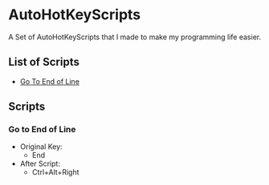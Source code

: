 # AutoHotKeyScripts

A Set of AutoHotKeyScripts that I made to make my programming life easier.

## List of Scripts
* [Go To End of Line](#go-to-end-of-line)

## Scripts
### Go to End of Line
* Original Key:
  * End
* After Script:
  * Ctrl+Alt+Right
